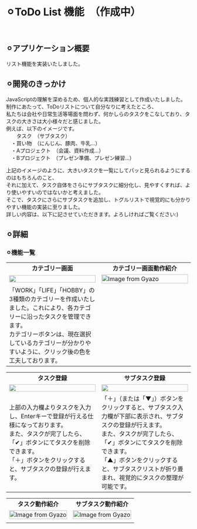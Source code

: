 # ⚪︎ToDo List 機能　（作成中）
<br>


## ⚪︎アプリケーション概要
リスト機能を実装いたしました。
<br>


## ⚪︎開発のきっかけ
JavaScriptの理解を深めるため、個人的な実践練習として作成いたしました。<br>
制作にあたって、ToDoリストについて自分なりに考えたところ、<br>
私たちは会社や日常生活等場面を問わず、何かしらのタスクをこなしており、タスクの大きさは大小様々だと感じました。<br>
例えば、以下のイメージです。<br>
　　タスク　（サブタスク）<br>
　・買い物　（にんじん、豚肉、牛乳...）<br>
　・Aプロジェクト　（会議、資料作成...）<br>
　・Bプロジェクト　（プレゼン準備、プレゼン練習...）<br>

上記のイメージのように、大きいタスクを一覧にしてパッと見られるようにするのはもちろんのこと、<br>
それに加えて、タスク自体をさらにサブタスクに細分化し、見やすくすれば、より使いやすいのではないかと考えました。<br>
そこで、タスクにさらにサブタスクを追加し、トグルリストで視覚的にも分かりやすい機能の実装に至りました。<br>
詳しい内容は、以下に記させていただきます。よろしければご覧ください:)<br>


## ⚪︎詳細
### ⚪︎機能一覧
<table width="100%" cellspacing="10">
  <tr>
    <td width="50%" align="center"><b>カテゴリー画面</b></td>
    <td width="50%" align="center"><b>カテゴリー画面動作紹介</b></td>
  </tr>
  <tr>
    <td width="50%"><img src="https://github.com/user-attachments/assets/2995641c-05cb-44d8-9a24-c3cd36a04c71" width="100%"></td>
    <td width="50%">
      <a href="https://gyazo.com/f98a7cd0ccd5e1ff19d9cd66c0cc813e">
        <img src="https://i.gyazo.com/f98a7cd0ccd5e1ff19d9cd66c0cc813e.gif" alt="Image from Gyazo" width="100%"/>
      </a>
    </td>
  </tr>
  <tr>
    <td width="50%">
      「WORK」「LIFE」「HOBBY」の3種類のカテゴリーを作成いたしました。これにより、各カテゴリーに沿ったタスクを管理できます。<br>
      カテゴリーボタンは、現在選択しているカテゴリーが分かりやすいように、クリック後の色を工夫しております。</td>
    <td width="50%"></td>
  </tr>
</table>

<table width="100%" cellspacing="10">
  <tr>
    <td width="50%" align="center"><b>タスク登録</b></td>
    <td width="50%" align="center"><b>サブタスク登録</b></td>
  </tr>
  <tr>
    <td width="50%"><img src="https://github.com/user-attachments/assets/80ede405-b4bb-44d3-bf8d-09442f231431" width="100%"></td>
    <td width="50%"><img src="https://github.com/user-attachments/assets/59e699c0-9326-41cf-b251-0d503ea322b9"  width="100%"></td>
  </tr>
  <tr>
    <td width="50%">
      上部の入力欄よりタスクを入力し、Enterキーで登録が行える仕様になっております。<br>
      また、タスクが完了したら、「✔︎」ボタンにてタスクを削除できます。<br>
      「＋」ボタンをクリックすると、サブタスクの登録が行えます。
    </td>
    <td width="50%">
      「＋」（または「▼」）ボタンをクリックすると、サブタスク入力欄が下部に表示され、サブタスクの登録が行えます。<br>
      また、タスクが完了したら、「✔︎」ボタンにてタスクを削除できます。<br>
      「▲」ボタンをクリックすると、サブタスクリストが折り畳まれ、視覚的にタスクの整理が可能です。
    </td>
  </tr>
</table>

<table width="100%" cellspacing="10">
  <tr>
    <td width="50%" align="center"><b>タスク動作紹介</b></td>
    <td width="50%" align="center"><b>サブタスク動作紹介</b></td>
  </tr>
  <tr>
    <td width="50%">
      <a href="https://gyazo.com/1aa3efd526ad3fecf7c128defc6efeb4">
        <img src="https://i.gyazo.com/1aa3efd526ad3fecf7c128defc6efeb4.gif" alt="Image from Gyazo" width="100%"/>
      </a>
    </td>
    <td width="50%">
      <a href="https://gyazo.com/09d5eb9bb23f87944045fc885ba2e81f">
        <img src="https://i.gyazo.com/09d5eb9bb23f87944045fc885ba2e81f.gif" alt="Image from Gyazo" width="100%"/>
      </a>
    </td>
  </tr>
  <tr>
    <td width="50%"></td>
    <td width="50%"></td>
  </tr>
</table>
<br>

<!--
### ⚪︎工夫した点
<details>
<summary>１. ユーザビリティとデザインの工夫</summary>
- タイマーやストップウォッチの基本的な機能に加え、ユーザーが次にどのボタンを押すべきか視覚的、尚且つ直感的にわかるように工夫いたしました。
</details>

<details>
<summary>２. ブーストモード</summary>
- 「ブーストモード」には「ランダム(初期設定)」「偉人名言」「キャラクター名言」とカテゴリー分けされており、ユーザーの気分にあったものを選べるようにしております。<br>
- タイマーやストップウォッチの本来の機能を損なわせないために、「ブーストモード」ボタンは、あえて控えめなデザイン(カーソルを合わせると現れるデザイン)にしております。<br>
- しかし、1度選択したらモチベーションアップのため目立つようにデザインしております。
</details>
<br>


-->
